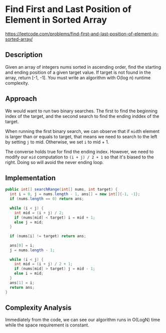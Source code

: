 # Find First and Last Position of Element in Sorted Array 

https://leetcode.com/problems/find-first-and-last-position-of-element-in-sorted-array/


## Description
Given an array of integers nums sorted in ascending order, find the starting and ending position of a given target value.
If target is not found in the array, return [-1, -1].
You must write an algorithm with O(log n) runtime complexity.

## Approach 
We would want to run two binary searches. The first to find the beginning index of the target, and the second search to find the ending inddex of the target. 

When running the first binary search, we can observe that if `mid`th element is larger than or equals to target, that means we need to search to the left by setting `j` to mid. Otherwise, we set `i` to mid + 1.

The converse holds true for find the ending index. However, we need to modify our `mid` computation to `(i + j) / 2 + 1` so that it's biased to the right. Doing so will avoid the never ending loop.

## Implementation

```java
public int[] searchRange(int[] nums, int target) {
  int i = 0, j = nums.length - 1, ans[] = new int[]{-1, -1};
  if (nums.length == 0) return ans;
  
  while (i < j) {
    int mid = (i + j) / 2;
    if (nums[mid] < target) i = mid + 1;
    else j = mid;
  }
  
  if (nums[i] != target) return ans;
  
  ans[0] = i;
  j = nums.length - 1;
  
  while (i < j) {
    int mid = (i + j) / 2 + 1;
    if (nums[mid] > target) j = mid - 1;
    else i = mid;
  }
  ans[1] = i;
  return ans; 
}
```

## Complexity Analysis
Immediately from the code, we can see our algorithm runs in O(LogN) time while the space requirement is constant.
